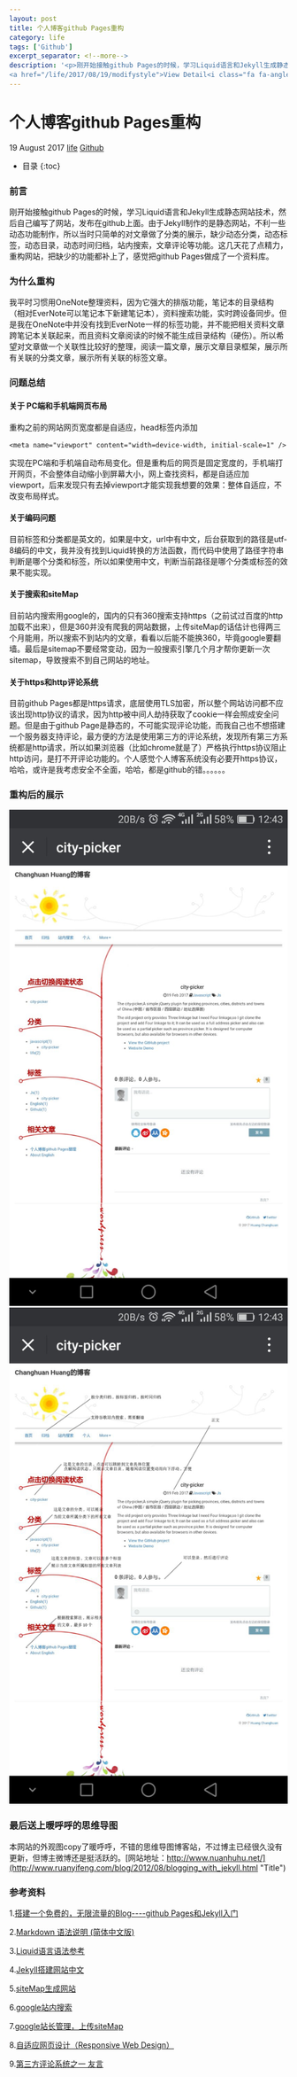 ```yaml
---
layout: post
title: 个人博客github Pages重构
category: life
tags: ['Github']
excerpt_separator: <!--more-->
description: '<p>刚开始接触github Pages的时候，学习Liquid语言和Jekyll生成静态网站技术后，然后自己编写了网站，发布在github上面。由于Jekyll制作的是静态网站，不利一些动态功能制作，所以当时只简单的对文章做了分类的展示，缺少动态分类，动态标签，动态目录，动态时间归档，站内搜索，文章评论等功能。这几天花了点精力，重构网站，把缺少的功能都补上了，感觉把github Pages做成了一个资料库。</p>
<a href="/life/2017/08/19/modifystyle">View Detail<i class="fa fa-angle-right"></i></a>'
---
```

<!--more-->
<div class="article-wrap">
    <h1 id="t1" class="article-title">个人博客github Pages重构</h1><!--标题-->
    <p class="article-attrs">
        <span><i class="fa fa-clock-o"></i>19 August 2017</span>
        <span><i class="fa fa-book"></i><a href="/categories/life">life</a></span><!--分类-->
        <span><i class="fa fa-tags"></i><a href="/tags/Github"> Github</a></span><!--标签-->
    </p>
 </div>
 
 * 目录
 {:toc}

### 前言

刚开始接触github Pages的时候，学习Liquid语言和Jekyll生成静态网站技术，然后自己编写了网站，发布在github上面。由于Jekyll制作的是静态网站，不利一些动态功能制作，所以当时只简单的对文章做了分类的展示，缺少动态分类，动态标签，动态目录，动态时间归档，站内搜索，文章评论等功能。这几天花了点精力，重构网站，把缺少的功能都补上了，感觉把github Pages做成了一个资料库。

### 为什么重构

我平时习惯用OneNote整理资料，因为它强大的排版功能，笔记本的目录结构（相对EverNote可以笔记本下新建笔记本），资料搜索功能，实时跨设备同步。但是我在OneNote中并没有找到EverNote一样的标签功能，并不能把相关资料文章跨笔记本关联起来，而且资料文章阅读的时候不能生成目录结构（硬伤）。所以希望对文章做一个关联性比较好的整理，阅读一篇文章，展示文章目录框架，展示所有关联的分类文章，展示所有关联的标签文章。

### 问题总结

####  关于 PC端和手机端网页布局
重构之前的网站网页宽度都是自适应，head标签内添加

    <meta name="viewport" content="width=device-width, initial-scale=1" />

实现在PC端和手机端自动布局变化。但是重构后的网页是固定宽度的，手机端打开网页，不会整体自动缩小到屏幕大小，网上查找资料，都是自适应加viewport，后来发现只有去掉viewport才能实现我想要的效果：整体自适应，不改变布局样式。

#### 关于编码问题
目前标签和分类都是英文的，如果是中文，url中有中文，后台获取到的路径是utf-8编码的中文，我并没有找到Liquid转换的方法函数，而代码中使用了路径字符串判断是哪个分类和标签，所以如果使用中文，判断当前路径是哪个分类或标签的效果不能实现。

#### 关于搜索和siteMap
目前站内搜索用google的，国内的只有360搜索支持https（之前试过百度的http加载不出来），但是360并没有爬我的网站数据，上传siteMap的话估计也得两三个月能用，所以搜索不到站内的文章，看看以后能不能换360，毕竟google要翻墙。最后是sitemap不要经常变动，因为一般搜索引擎几个月才帮你更新一次sitemap，导致搜索不到自己网站的地址。

#### 关于https和http评论系统
 目前github Pages都是https请求，底层使用TLS加密，所以整个网站访问都不应该出现http协议的请求，因为http被中间人劫持获取了cookie一样会照成安全问题。但是由于github Page是静态的，不可能实现评论功能，而我自己也不想搭建一个服务器支持评论，最方便的方法是使用第三方的评论系统，发现所有第三方系统都是http请求，所以如果浏览器（比如chrome就是了）严格执行https协议阻止http访问，是打不开评论功能的。个人感觉个人博客系统没有必要开https协议，哈哈，或许是我考虑安全不全面，哈哈，都是github的错。。。。。。
 
### 重构后的展示

<div class="article-gallery clearfix" itemscope itemtype="http://schema.org/ImageGallery" >
    <a href="/img/modifystyle/个人网站.jpg" data-size="810x1440"
       data-med="/img/modifystyle/个人网站.jpg" data-med-size="810x1440" data-author="(网页整体展示)"
       class="demo-gallery__img--main" >
        <img src="/img/modifystyle/个人网站.jpg" alt="" />
        <figure style="display: none;"> </figure>
    </a>
    <a href="/img/modifystyle/个人网站1.jpg" data-size="810x1440"
       data-med="/img/modifystyle/个人网站.jpg" data-med-size="810x1440" data-author="(网页整体展示)"
       class="demo-gallery__img--main" >
        <img src="/img/modifystyle/个人网站1.jpg" alt="" />
        <figure style="display: none;"> </figure>
    </a>
</div>

### 最后送上暖呼呼的思维导图

本网站的外观图copy了暖呼呼，不错的思维导图博客站，不过博主已经很久没有更新，但博主微博还是挺活跃的。[网站地址：http://www.nuanhuhu.net/](http://www.ruanyifeng.com/blog/2012/08/blogging_with_jekyll.html "Title")

### 参考资料

1.[搭建一个免费的，无限流量的Blog----github Pages和Jekyll入门](http://www.ruanyifeng.com/blog/2012/08/blogging_with_jekyll.html "Title")

2.[Markdown 语法说明 (简体中文版)](http://wowubuntu.com/markdown/ "Title")

3.[Liquid语言语法参考](https://shopify.github.io/liquid/basics/introduction/ "Title")

4.[Jekyll搭建网站中文](http://jekyllcn.com/docs/home/ "Title")

5.[siteMap生成网站](https://www.xml-sitemaps.com/ "Title")

6.[google站内搜索](https://cse.google.com/cse/all "Title")

7.[google站长管理，上传siteMap](https://www.google.com/webmasters/tools/home?hl=en "Title")

8.[自适应网页设计（Responsive Web Design）](http://www.ruanyifeng.com/blog/2012/05/responsive_web_design.html "Title")

9.[第三方评论系统之一  友言](http://www.uyan.cc/login?redirect_url=http://www.uyan.cc/comment/content?domain=huangchanghuan.github.io&stat=all "Title")


























